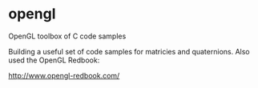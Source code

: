 # opengl
OpenGL toolbox of C code samples

Building a useful set of code samples for matricies and quaternions.
Also used the OpenGL Redbook:

http://www.opengl-redbook.com/
